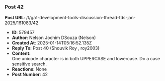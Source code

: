 ### Post 42
**Post URL**: /t/ga1-development-tools-discussion-thread-tds-jan-2025/161083/42
- **ID**: 579457
- **Author**: Nelson Jochim DSouza (Nelson)
- **Created At**: 2025-01-14T05:16:52.135Z
- **Reply To**: Post 40 (Shouvik Roy , roy2003)
- **Content**:  
  One unicode character is in both UPPERCASE and lowercase. Do a case sensitive search.
- **Reactions**: None
- **Post Number**: 42

